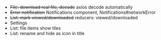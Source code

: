 * ~~File: download real file, decode~~ axios decode automatically
* ~~Error notification~~ Notifications component, Notifications#networkError
* ~~List: mark viewed/downloaded~~ reducers: viewed/downloaded
* Settings
* List: file items show tiles
* List: rename and hide as icon in title
